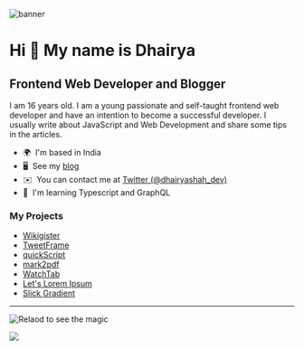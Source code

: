 ![banner](https://user-images.githubusercontent.com/65452005/158354356-2c44680a-9a2a-4606-9ae7-0b9e30e528dd.png)


Hi 👋 My name is Dhairya
========================

Frontend Web Developer and Blogger
----------------------------------

I am 16 years old.  I am a young passionate and self-taught frontend web developer and have an intention to become a successful developer. I usually write about JavaScript and Web Development and share some tips in the articles.


*   🌍  I'm based in India
*   🖥️  See my [blog](https://www.dhairyashah.dev/valley)
*   ✉️  You can contact me at [Twitter (@dhairyashah_dev)](https://twitter.com/dhairyashah_dev)
*   🧠  I'm learning Typescript and GraphQL

### My Projects
- [Wikigister](https://wikigister.vercel.app/)
- [TweetFrame](https://tweetframe.vercel.app/)
- [quickScript](https://quickscript.vercel.app/)
- [mark2pdf](http://mark2pdf.vercel.app/)
- [WatchTab](http://watch-tab.now.sh/)
- [Let's Lorem Ipsum](https://letsloremipsum.vercel.app/)
- [Slick Gradient](http://slick-gradient.vercel.app/)
----
![Relaod to see the magic](https://metrics.lecoq.io/codewithsnowbit?template=classic&isocalendar=1&achievements=1&isocalendar.duration=half-year&achievements.threshold=C&achievements.secrets=true&achievements.display=detailed&achievements.limit=0&config.timezone=Asia%2FCalcutta)


![](https://github-profile-summary-cards.vercel.app/api/cards/profile-details?username=codewithsnowbit&theme=monokai)
<!-- ![SnowBit's stats](https://github-profile-summary-cards.vercel.app/api/cards/stats?username=codewithsnowbit&theme=monokai) -->
